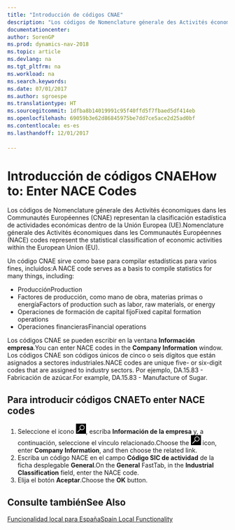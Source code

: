 ```yaml
---
title: "Introducción de códigos CNAE"
description: "Los códigos de Nomenclature génerale des Activités économiques dans les Communautés Européennes (CNAE) representan la clasificación estadística de actividades económicas dentro de la Unión Europea (UE)."
documentationcenter: 
author: SorenGP
ms.prod: dynamics-nav-2018
ms.topic: article
ms.devlang: na
ms.tgt_pltfrm: na
ms.workload: na
ms.search.keywords: 
ms.date: 07/01/2017
ms.author: sgroespe
ms.translationtype: HT
ms.sourcegitcommit: 1dfba8b14019991c95f40ffd5f7fbaed5df414eb
ms.openlocfilehash: 69059b3e62d86845975be7dd7ce5ace2d25ad0bf
ms.contentlocale: es-es
ms.lasthandoff: 12/01/2017

---
```

# <a name="how-to-enter-nace-codes"></a><span data-ttu-id="d59d8-103">Introducción de códigos CNAE</span><span class="sxs-lookup"><span data-stu-id="d59d8-103">How to: Enter NACE Codes</span></span>
<span data-ttu-id="d59d8-104">Los códigos de Nomenclature génerale des Activités économiques dans les Communautés Européennes (CNAE) representan la clasificación estadística de actividades económicas dentro de la Unión Europea (UE).</span><span class="sxs-lookup"><span data-stu-id="d59d8-104">Nomenclature génerale des Activités économiques dans les Communautés Européennes (NACE) codes represent the statistical classification of economic activities within the European Union (EU).</span></span>  

<span data-ttu-id="d59d8-105">Un código CNAE sirve como base para compilar estadísticas para varios fines, incluidos:</span><span class="sxs-lookup"><span data-stu-id="d59d8-105">A NACE code serves as a basis to compile statistics for many things, including:</span></span>  

- <span data-ttu-id="d59d8-106">Producción</span><span class="sxs-lookup"><span data-stu-id="d59d8-106">Production</span></span>  
- <span data-ttu-id="d59d8-107">Factores de producción, como mano de obra, materias primas o energía</span><span class="sxs-lookup"><span data-stu-id="d59d8-107">Factors of production such as labor, raw materials, or energy</span></span>  
- <span data-ttu-id="d59d8-108">Operaciones de formación de capital fijo</span><span class="sxs-lookup"><span data-stu-id="d59d8-108">Fixed capital formation operations</span></span>  
- <span data-ttu-id="d59d8-109">Operaciones financieras</span><span class="sxs-lookup"><span data-stu-id="d59d8-109">Financial operations</span></span>  

<span data-ttu-id="d59d8-110">Los códigos CNAE se pueden escribir en la ventana **Información empresa**.</span><span class="sxs-lookup"><span data-stu-id="d59d8-110">You can enter NACE codes in the **Company Information** window.</span></span> <span data-ttu-id="d59d8-111">Los códigos CNAE son códigos únicos de cinco o seis dígitos que están asignados a sectores industriales.</span><span class="sxs-lookup"><span data-stu-id="d59d8-111">NACE codes are unique five- or six-digit codes that are assigned to industry sectors.</span></span> <span data-ttu-id="d59d8-112">Por ejemplo, DA.15.83 - Fabricación de azúcar.</span><span class="sxs-lookup"><span data-stu-id="d59d8-112">For example, DA.15.83 - Manufacture of Sugar.</span></span>  

## <a name="to-enter-nace-codes"></a><span data-ttu-id="d59d8-113">Para introducir códigos CNAE</span><span class="sxs-lookup"><span data-stu-id="d59d8-113">To enter NACE codes</span></span>  

1.  <span data-ttu-id="d59d8-114">Seleccione el icono ![Buscar página o informe](../../media/ui-search/search_small.png "icono Buscar página o informe"), escriba **Información de la empresa** y, a continuación, seleccione el vínculo relacionado.</span><span class="sxs-lookup"><span data-stu-id="d59d8-114">Choose the ![Search for Page or Report](../../media/ui-search/search_small.png "Search for Page or Report icon") icon, enter **Company Information**, and then choose the related link.</span></span>  
2.  <span data-ttu-id="d59d8-115">Escriba un código NACE en el campo **Código SIC de actividad** de la ficha desplegable **General**.</span><span class="sxs-lookup"><span data-stu-id="d59d8-115">On the **General** FastTab, in the **Industrial Classification** field, enter the NACE code.</span></span>  
3.  <span data-ttu-id="d59d8-116">Elija el botón **Aceptar**.</span><span class="sxs-lookup"><span data-stu-id="d59d8-116">Choose the **OK** button.</span></span>  

## <a name="see-also"></a><span data-ttu-id="d59d8-117">Consulte también</span><span class="sxs-lookup"><span data-stu-id="d59d8-117">See Also</span></span>  
 [<span data-ttu-id="d59d8-118">Funcionalidad local para España</span><span class="sxs-lookup"><span data-stu-id="d59d8-118">Spain Local Functionality</span></span>](spain-local-functionality.md)

